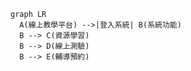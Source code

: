 ``` mermaid
graph LR
  A(線上教學平台) -->|登入系統| B(系統功能)
  B --> C(資源學習)
  B --> D(線上測驗)
  B --> E(輔導預約)
```

